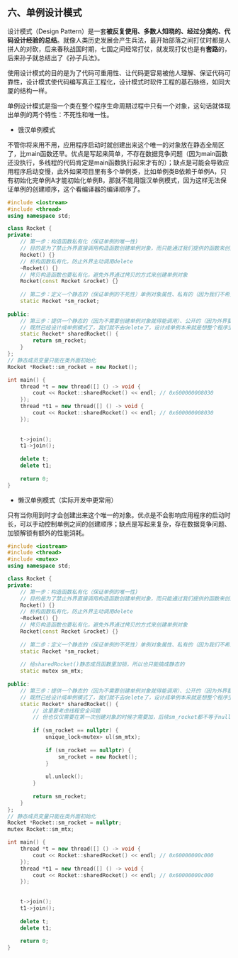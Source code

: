 ## 六、单例设计模式

设计模式（Design Pattern）是一套**被反复使用、多数人知晓的、经过分类的、代码设计经验的总结**。就像人类历史发展会产生兵法，最开始部落之间打仗时都是人拼人的对砍，后来春秋战国时期，七国之间经常打仗，就发现打仗也是有**套路**的，后来孙子就总结出了《孙子兵法》。

使用设计模式的目的是为了代码可重用性、让代码更容易被他人理解、保证代码可靠性，设计模式使代码编写真正工程化，设计模式时软件工程的基石脉络，如同大厦的结构一样。

单例设计模式是指一个类在整个程序生命周期过程中只有一个对象，这句话就体现出单例的两个特性：不死性和唯一性。

* 饿汉单例模式

不管你将来用不用，应用程序启动时就创建出来这个唯一的对象放在静态全局区了，比main函数还早。优点是写起来简单，不存在数据竞争问题（因为main函数还没执行，多线程的代码肯定是main函数执行起来才有的）；缺点是可能会导致应用程序启动变慢，此外如果项目里有多个单例类，比如单例类B依赖于单例A，只有初始化完单例A才能初始化单例B，那就不能用饿汉单例模式，因为这样无法保证单例的创建顺序，这个看编译器的编译顺序了。

```c++
#include <iostream>
#include <thread>
using namespace std;

class Rocket {
private:
    // 第一步：构造函数私有化（保证单例的唯一性)
    // 目的是为了禁止外界直接调用构造函数创建单例对象，而只能通过我们提供的函数来创建单例对象
    Rocket() {}
    // 析构函数私有化，防止外界主动调用delete
    ~Rocket() {}
    // 拷贝构造函数也要私有化，避免外界通过拷贝的方式来创建单例对象
    Rocket(const Rocket &rocket) {}
    
    // 第二步：定义一个静态的（保证单例的不死性）单例对象属性、私有的（因为我们不希望外界直接访问这个单例对象，而是通过我们提供的函数访问）
    static Rocket *sm_rocket;
    
public:
    // 第三步：提供一个静态的（因为不需要创建单例对象就得能调用）、公开的（因为外界要使用）获取单例对象的函数给外界，返回单例对象
    // 既然已经设计成单例模式了，我们就不去delete了，设计成单例本来就是想整个程序生命周期都有这个对象的嘛，这不属于内存泄漏
    static Rocket* sharedRocket() {
        return sm_rocket;
    }
};
// 静态成员变量只能在类外面初始化
Rocket *Rocket::sm_rocket = new Rocket();

int main() {
    thread *t = new thread([] () -> void {
        cout << Rocket::sharedRocket() << endl; // 0x600000008030
    });
    thread *t1 = new thread([] () -> void {
        cout << Rocket::sharedRocket() << endl; // 0x600000008030
    });
    
    
    t->join();
    t1->join();
    
    delete t;
    delete t1;
    
    return 0;
}
```

* 懒汉单例模式（实际开发中更常用）

只有当你用到时才会创建出来这个唯一的对象。优点是不会影响应用程序的启动时长，可以手动控制单例之间的创建顺序；缺点是写起来复杂，存在数据竞争问题、加锁解锁有额外的性能消耗。

```c++
#include <iostream>
#include <thread>
#include <mutex>
using namespace std;

class Rocket {
private:
    // 第一步：构造函数私有化（保证单例的唯一性)
    // 目的是为了禁止外界直接调用构造函数创建单例对象，而只能通过我们提供的函数来创建单例对象
    Rocket() {}
    // 析构函数私有化，防止外界主动调用delete
    ~Rocket() {}
    // 拷贝构造函数也要私有化，避免外界通过拷贝的方式来创建单例对象
    Rocket(const Rocket &rocket) {}
    
    // 第二步：定义一个静态的（保证单例的不死性）单例对象属性、私有的（因为我们不希望外界直接访问这个单例对象，而是通过我们提供的函数访问）
    static Rocket *sm_rocket;
    
    // 给sharedRocket()静态成员函数里加锁，所以也只能搞成静态的
    static mutex sm_mtx;
    
public:
    // 第三步：提供一个静态的（因为不需要创建单例对象就得能调用）、公开的（因为外界要使用）获取单例对象的函数给外界，返回单例对象
  	// 既然已经设计成单例模式了，我们就不去delete了，设计成单例本来就是想整个程序生命周期都有这个对象的嘛，这不属于内存泄漏
    static Rocket* sharedRocket() {
        // 这里要考虑线程安全问题
        // 但也仅仅需要在第一次创建对象的时候才需要加，后续sm_rocket都不等于nullptr，所以不会再创建新对象，多线程读取是允许的，所以这里在加锁前面也做了一层判空做个双检查，避免后续每次获取这个单例对象使用时都要加锁解锁浪费性能
        
        if (sm_rocket == nullptr) {
            unique_lock<mutex> ul(sm_mtx);
            
            if (sm_rocket == nullptr) {
                sm_rocket = new Rocket();
            }
            
            ul.unlock();
        }
        
        return sm_rocket;
    }
};
// 静态成员变量只能在类外面初始化
Rocket *Rocket::sm_rocket = nullptr;
mutex Rocket::sm_mtx;

int main() {
    thread *t = new thread([] () -> void {
        cout << Rocket::sharedRocket() << endl; // 0x60000000c000
    });
    thread *t1 = new thread([] () -> void {
        cout << Rocket::sharedRocket() << endl; // 0x60000000c000
    });
    
    
    t->join();
    t1->join();
    
    delete t;
    delete t1;
    
    return 0;
}
```

